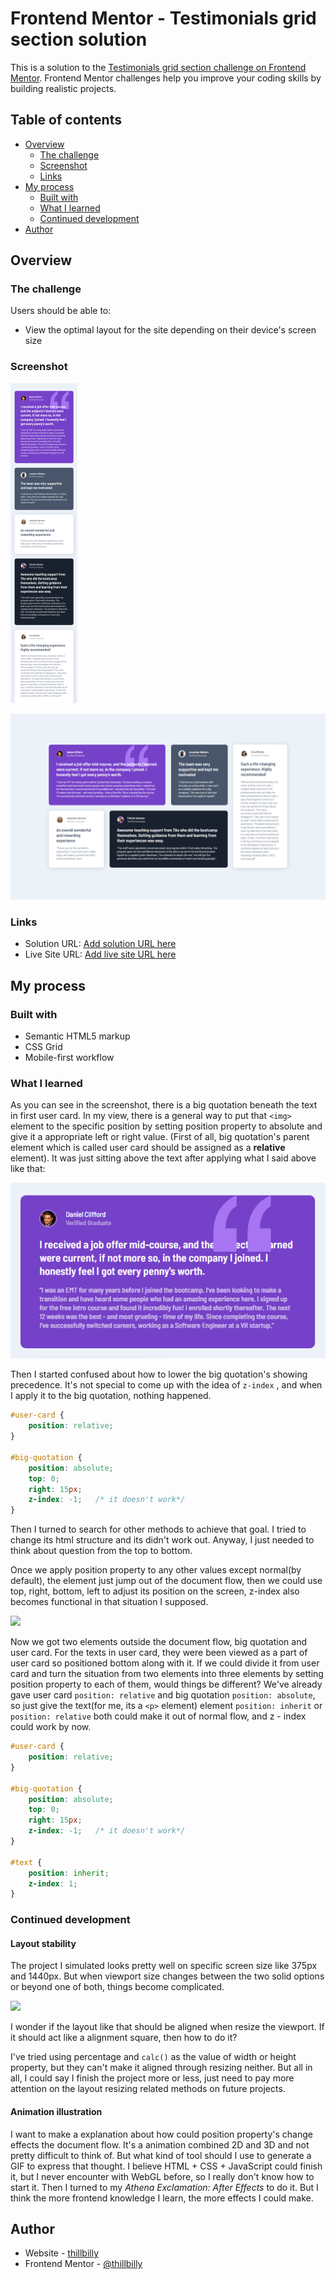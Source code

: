 # Frontend Mentor - Testimonials grid section solution

This is a solution to the [Testimonials grid section challenge on Frontend Mentor](https://www.frontendmentor.io/challenges/testimonials-grid-section-Nnw6J7Un7). Frontend Mentor challenges help you improve your coding skills by building realistic projects. 

## Table of contents

- [Overview](#overview)
  - [The challenge](#the-challenge)
  - [Screenshot](#screenshot)
  - [Links](#links)
- [My process](#my-process)
  - [Built with](#built-with)
  - [What I learned](#what-i-learned)
  - [Continued development](#continued-development)
- [Author](#author)

## Overview

### The challenge

Users should be able to:

- View the optimal layout for the site depending on their device's screen size

### Screenshot

<img src="./README-picture/mobile.png" style="zoom:50%;" />

![](./README-picture/desktop.png)

### Links

- Solution URL: [Add solution URL here](https://your-solution-url.com)
- Live Site URL: [Add live site URL here](https://your-live-site-url.com)

## My process

### Built with

- Semantic HTML5 markup
- CSS Grid
- Mobile-first workflow

### What I learned

As you can see in the screenshot, there is a big quotation beneath the text in first user card. In my view, there is a general way to put that `<img>` element to the specific position by setting position property to absolute and give it a appropriate left or right value. (First of all, big quotation's parent element which is called user card should be assigned as a **relative** element). It was just sitting above the text after applying what I said above like that:

![](./README-picture/problem.png)

Then I started confused about how to lower the big quotation's showing precedence. It's not special to come up with the idea of  `z-index` , and when I apply it to the big quotation, nothing happened.

```css
#user-card {
	position: relative;
}

#big-quotation {
    position: absolute;
    top: 0;
    right: 15px;
    z-index: -1;   /* it doesn't work*/
}
```

Then I turned to search for other methods to achieve that goal. I tried to change its html structure and its didn't work out. Anyway, I just needed to think about question from the top to bottom. 

Once we apply position property to any other values except normal(by default), the element just jump out of the document flow, then we could use top, right, bottom, left to adjust its position on the screen, z-index also becomes functional in that situation I supposed. 

![](./README-picture/animation.gif)

Now we got two elements outside the document flow, big quotation and user card. For the texts in user card, they were been viewed as a part of user card so positioned bottom along with it. If we could divide it from user card and turn the situation from two elements into three elements by setting position property to each of them, would things be different? We've already gave user card `position: relative` and big quotation `position: absolute`, so just give the text(for me, its a `<p>` element) element `position: inherit` or `position: relative` both could make it out of normal flow, and z - index could work by now.

```css
#user-card {
	position: relative;
}

#big-quotation {
    position: absolute;
    top: 0;
    right: 15px;
    z-index: -1;   /* it doesn't work*/
}

#text {
    position: inherit;
    z-index: 1;
}
```
### Continued development

#### Layout stability

The project I simulated looks pretty well on specific screen size like 375px and 1440px. But when viewport size changes between the two solid options or beyond one of both, things become complicated.

![](./README-picture/resize.gif)

I wonder if the layout like that should be aligned when resize the viewport. If it should act like a alignment square, then how to do it? 

I've tried using percentage and `calc()` as the value of width or height property, but they can't make it aligned through resizing neither. But all in all, I could say I finish the project more or less, just need to pay more attention on the layout resizing related methods on future projects.

#### Animation illustration

I want to make a explanation about how could position property's change effects the document flow. It's a animation combined 2D and 3D and not pretty difficult to think of. But what kind of tool should I use to generate a GIF to express that thought. I believe HTML + CSS + JavaScript could finish it, but I never encounter with WebGL before, so I really don't know how to start it. Then I turned to my *Athena Exclamation: After Effects* to do it. But I think the more frontend knowledge I learn, the more effects I could make.

## Author

- Website - [thillbilly](https://github.com/thillbilly)
- Frontend Mentor - [@thillbilly](https://www.frontendmentor.io/profile/thillbilly)
